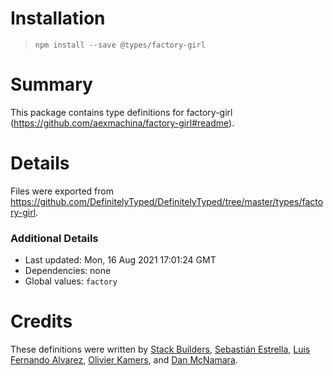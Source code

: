 # Installation
> `npm install --save @types/factory-girl`

# Summary
This package contains type definitions for factory-girl (https://github.com/aexmachina/factory-girl#readme).

# Details
Files were exported from https://github.com/DefinitelyTyped/DefinitelyTyped/tree/master/types/factory-girl.

### Additional Details
 * Last updated: Mon, 16 Aug 2021 17:01:24 GMT
 * Dependencies: none
 * Global values: `factory`

# Credits
These definitions were written by [Stack Builders](https://github.com/stackbuilders), [Sebastián Estrella](https://github.com/sestrella), [Luis Fernando Alvarez](https://github.com/elcuy), [Olivier Kamers](https://github.com/OlivierKamers), and [Dan McNamara](https://github.com/DMcNamara).
